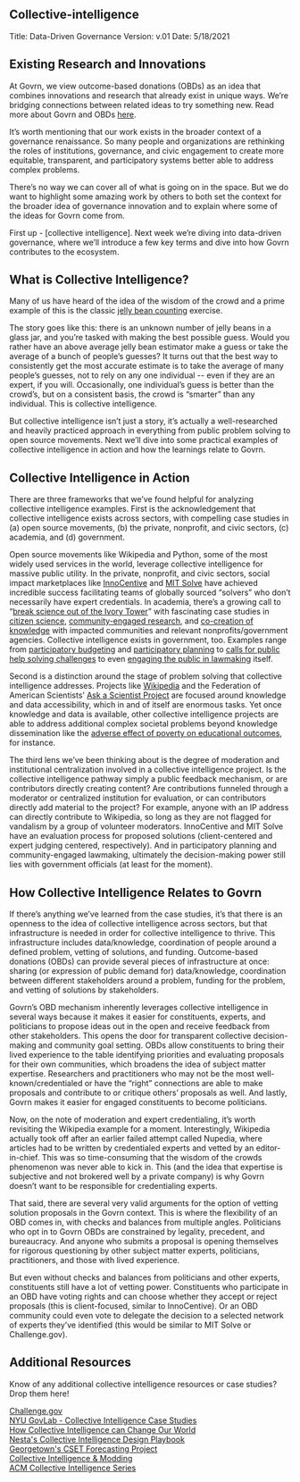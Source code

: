 ## Collective-intelligence

Title: Data-Driven Governance
Version:  v.01
Date: 5/18/2021

## Existing Research and Innovations

At Govrn, we view outcome-based donations (OBDs) as an idea that combines innovations and research that already exist in unique ways.  We’re bridging connections between related ideas to try something new.  Read more about Govrn and OBDs [here](https://docs.google.com/document/d/1Y3Kq08ckOFa4N5nDx-bOZKi_jdouFSTiRjgvOaJl5zM/edit).

It’s worth mentioning that our work exists in the broader context of a governance renaissance.  So many people and organizations are rethinking the roles of institutions, governance, and civic engagement to create more equitable, transparent, and participatory systems better able to address complex problems.

There’s no way we can cover all of what is going on in the space.  But we do want to highlight some amazing work by others to both set the context for the broader idea of governance innovation and to explain where some of the ideas for Govrn come from.

First up - [collective intelligence].  Next week we’re diving into data-driven governance, where we’ll introduce a few key terms and dive into how Govrn contributes to the ecosystem.

## What is Collective Intelligence?

Many of us have heard of the idea of the wisdom of the crowd and a prime example of this is the classic [jelly bean counting](https://www.diplomacy.edu/resources/books/reviews/wisdom-crowds-why-many-are-smarter-few) exercise.

The story goes like this: there is an unknown number of jelly beans in a glass jar, and you’re tasked with making the best possible guess.  Would you rather have an above average jelly bean estimator make a guess or take the average of a bunch of people’s guesses?  It turns out that the best way to consistently get the most accurate estimate is to take the average of many people’s guesses, not to rely on any one individual -- even if they are an expert, if you will.  Occasionally, one individual’s guess is better than the crowd’s, but on a consistent basis, the crowd is “smarter” than any individual.  This is collective intelligence. 

But collective intelligence isn’t just a story, it’s actually a well-researched and heavily practiced approach in everything from public problem solving to open source movements.  Next we’ll dive into some practical examples of collective intelligence in action and how the learnings relate to Govrn.

## Collective Intelligence in Action

There are three frameworks that we’ve found helpful for analyzing collective intelligence examples.  First is the acknowledgement that collective intelligence exists across sectors, with compelling case studies in (a) open source movements, (b) the private, nonprofit, and civic sectors, (c) academia, and (d) government. 

Open source movements like Wikipedia and Python, some of the most widely used services in the world, leverage collective intelligence for massive public utility.  In the private, nonprofit, and civic sectors, social impact marketplaces like [InnoCentive](https://www.innocentive.com/) and [MIT Solve](https://solve.mit.edu/) have achieved incredible success facilitating teams of globally sourced “solvers” who don’t necessarily have expert credentials.  In academia, there’s a growing call to “[break science out of the Ivory Tower](https://theconversation.com/we-need-to-break-science-out-of-its-ivory-tower-heres-one-way-to-do-this-76354)” with fascinating case studies in [citizen science](https://www.citizenscience.gov/#), [community-engaged research](https://accelerate.ucsf.edu/files/CE/manual_for_researchers_agencies.pdf), and [co-creation of knowledge](http://bay.stanford.edu/) with impacted communities and relevant nonprofits/government agencies.  Collective intelligence exists in government, too.  Examples range from [participatory budgeting](https://www.denvergov.org/content/denvergov/en/denver-council-district-12/priorities/projects-and-plans/participatory-budgeting.html) and [participatory planning](https://civicplan.ca/what-is-participatory-planning/) to [calls for public help solving challenges](https://www.challenge.gov/) to even [engaging the public in lawmaking](https://crowd.law/crowdlaw-the-palgrave-encyclopedia-of-interest-groups-lobbying-and-public-affairs-5d696e2a113d) itself.

Second is a distinction around the stage of problem solving that collective intelligence addresses.  Projects like [Wikipedia](http://Wikipedia) and the Federation of American Scientists’ [Ask a Scientist Project](https://covidcourse.thegovlab.org/modules/crowdsourced-expertise.html) are focused around knowledge and data accessibility, which in and of itself are enormous tasks.  Yet once knowledge and data is available, other collective intelligence projects are able to address additional complex societal problems beyond knowledge dissemination like the [adverse effect of poverty on educational outcomes](http://collective-intelligence.thegovlab.org/case/challengegov), for instance.

The third lens we’ve been thinking about is the degree of moderation and institutional centralization involved in a collective intelligence project.  Is the collective intelligence pathway simply a public feedback mechanism, or are contributors directly creating content?  Are contributions funneled through a moderator or centralized institution for evaluation, or can contributors directly add material to the project?  For example, anyone with an IP address can directly contribute to Wikipedia, so long as they are not flagged for vandalism by a group of volunteer moderators.  InnoCentive and MIT Solve have an evaluation process for proposed solutions (client-centered and expert judging centered, respectively).  And in participatory planning and community-engaged lawmaking, ultimately the decision-making power still lies with government officials (at least for the moment).

## How Collective Intelligence Relates to Govrn

If there’s anything we’ve learned from the case studies, it’s that there is an openness to the idea of collective intelligence across sectors, but that infrastructure is needed in order for collective intelligence to thrive.  This infrastructure includes data/knowledge, coordination of people around a defined problem, vetting of solutions, and funding.  Outcome-based donations (OBDs) can provide several pieces of infrastructure at once: sharing (or expression of public demand for) data/knowledge, coordination between different stakeholders around a problem, funding for the problem, and vetting of solutions by stakeholders.

Govrn’s OBD mechanism inherently leverages collective intelligence in several ways because it makes it easier for constituents, experts, and politicians to propose ideas out in the open and receive feedback from other stakeholders.  This opens the door for transparent collective decision-making and community goal setting. OBDs allow constituents to bring their lived experience to the table identifying priorities and evaluating proposals for their own communities, which broadens the idea of subject matter expertise.  Researchers and practitioners who may not be the most well-known/credentialed or have the “right” connections are able to make proposals and contribute to or critique others’ proposals as well.  And lastly, Govrn makes it easier for engaged constituents to become politicians.  

Now, on the note of moderation and expert credentialing, it’s worth revisiting the Wikipedia example for a moment.  Interestingly, Wikipedia actually took off after an earlier failed attempt called Nupedia, where articles had to be written by credentialed experts and vetted by an editor-in-chief.  This was so time-consuming that the wisdom of the crowds phenomenon was never able to kick in.  This (and the idea that expertise is subjective and not brokered well by a private company) is why Govrn doesn’t want to be responsible for credentialing experts.  

That said, there are several very valid arguments for the option of vetting solution proposals in the Govrn context.  This is where the flexibility of an OBD comes in, with checks and balances from multiple angles.  Politicians who opt in to Govrn OBDs are constrained by legality, precedent, and bureaucracy.  And anyone who submits a proposal is opening themselves for rigorous questioning by other subject matter experts, politicians, practitioners, and those with lived experience.  

But even without checks and balances from politicians and other experts, constituents still have a lot of vetting power.  Constituents who participate in an OBD have voting rights and can choose whether they accept or reject proposals (this is client-focused, similar to InnoCentive).  Or an OBD community could even vote to delegate the decision to a selected network of experts they’ve identified (this would be similar to MIT Solve or Challenge.gov).

## Additional Resources

Know of any additional collective intelligence resources or case studies? Drop them here!

[Challenge.gov](http://collective-intelligence.thegovlab.org/case/challengegov)<br/>
[NYU GovLab - Collective Intelligence Case Studies](https://collective-intelligence.thegovlab.org/)<br/>
[How Collective Intelligence can Change Our World](https://press.princeton.edu/books/paperback/9780691196169/big-mind)<br/>
[Nesta's Collective Intelligence Design Playbook](https://www.nesta.org.uk/toolkit/collective-intelligence-design-playbook/#:~:text=This%20playbook%20was%20designed%20by,to%20address%20a%20social%20challenge)<br/>
[Georgetown's CSET Forecasting Project](https://www.cset-foretell.com/blog/crowd-performance-analysis)<br/>
[Collective Intelligence & Modding](https://mediumsandmessages.org/2017/12/03/collective-intelligence-modding/)<br/>
[ACM Collective Intelligence Series](https://ci.acm.org/)<br/>

